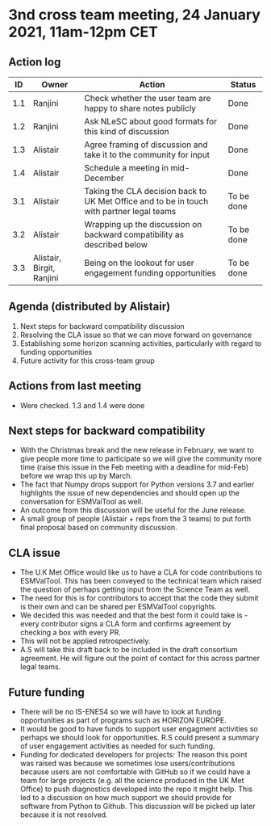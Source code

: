 # 3nd cross team meeting, 24 January 2021, 11am-12pm CET

## Action log

|ID	|Owner	|Action	|Status   |
|---|---|---|---|
|1.1	|Ranjini	|Check whether the user team are happy to share notes publicly	|Done |
|1.2	|Ranjini	|Ask NLeSC about good formats for this kind of discussion	|Done |
|1.3	|Alistair	|Agree framing of discussion and take it to the community for input	|Done |
|1.4	|Alistair	|Schedule a meeting in mid-December	|Done |
|3.1	|Alistair	|Taking the CLA decision back to UK Met Office and to be in touch with partner legal teams	|To be done |
|3.2	|Alistair	|Wrapping up the discussion on backward compatibility as described below |To be done |
|3.3	|Alistair, Birgit, Ranjini	|Being on the lookout for user engagement funding opportunities	|To be done |

## Agenda (distributed by Alistair)
1.  Next steps for backward compatibility discussion
2.  Resolving the CLA issue so that we can move forward on governance
3.  Establishing some horizon scanning activities, particularly with regard to funding opportunities
4.  Future activity for this cross-team group

## Actions from last meeting
* Were checked. 1.3 and 1.4 were done

## Next steps for backward compatibility
* With the Christmas break and the new release in February, we want to give people more time to participate so we will give the community more time (raise this issue in the Feb meeting with a deadline for mid-Feb) before we wrap this up by March.
* The fact that Numpy drops support for Python versions 3.7 and earlier highlights the issue of new dependencies and should open up the conversation for ESMValTool as well.
* An outcome from this discussion will be useful for the June release.
* A small group of people (Alistair + reps from the 3 teams)  to put forth final proposal based on community discussion.

## CLA issue
* The U.K Met Office would like us to have a CLA for code contributions to ESMValTool. This has been conveyed to the technical team which raised the question of perhaps getting input from the Science Team as well. 
* The need for this is for contributors to accept that the code they submit is their own and can be shared per ESMValTool copyrights.
* We decided this was needed and that the best form it could take is - every contributor signs a CLA form and confirms agreement by checking a box with every PR.
* This will not be applied retrospectively.
* A.S will take this draft back to be included in the draft consortium agreement. He will figure out the point of contact for this across partner legal teams.

## Future funding
* There will be no IS-ENES4 so we will have to look at funding opportunities as part of programs such as HORIZON EUROPE.
* It would be good to have funds to support user engagment activities so perhaps we should look for opportunities. R.S could present a summary of user engagement activities as needed for such funding.
* Funding for dedicated developers for projects: The reason this point was raised was because we sometimes lose users/contributions because users are not comfortable with GitHub so if we could have a team for large projects (e.g. all the science produced in the UK Met Office) to push diagnostics developed into the repo it might help. This led to a discussion on how much support we should provide for software from Python to Github. This discussion will be picked up later because it is not resolved.

